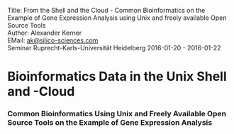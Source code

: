 Title: From the Shell and the Cloud - Common Bioinformatics on the Example of Gene Expression Analysis using Unix and freely available Open Source Tools</br>
Author: Alexander Kerner</br>
EMail: ak@silico-sciences.com</br>
Seminar Ruprecht-Karls-Universität Heidelberg 2016-01-20 - 2016-01-22

# Bioinformatics Data in the Unix Shell and -Cloud

### Common Bioinformatics Using Unix and Freely Available Open Source Tools on the Example of Gene Expression Analysis
